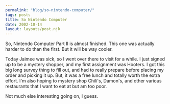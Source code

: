 ```yaml
---
permalink: "blog/so-nintendo-computer/"
tags: posts
title: So Nintendo Computer
date: 2002-10-14
layout: layouts/post.njk
---
```


So, Nintendo Computer Part II is almost finished. This one was actually harder to do than the first. But it will be way cooler.

Today Jaimee was sick, so I went over there to visit for a while. I just signed up to be a mystery shopper, and my first assignment was Hooters. I got this big long survey thing to fill out, and had to really prepare before placing my order and picking it up. But, it was a free lunch and totally worth the extra effort. I'm also hoping to mystery shop Chili's, Damon's, and other various restaurants that I want to eat at but am too poor.

Not much else interesting going on, I guess.